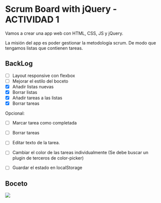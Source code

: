 #  Scrum Board with jQuery - ACTIVIDAD 1

Vamos a crear una app web con HTML, CSS, JS y jQuery. 

La misión del app es poder gestionar la metodología scrum. De modo que tengamos listas que contienen tareas.

## BackLog

- [ ] Layout responsive con flexbox
- [ ] Mejorar el estilo del boceto
- [x] Añadir listas nuevas
- [x] Borrar listas
- [x] Añadir tareas a las listas
- [x] Borrar tareas 

Opcional:

- [ ] Marcar tarea como completada
- [ ] Borrar tareas 
- [ ] Editar texto de la tarea.
- [ ] Cambiar el color de las tareas individualmente (Se debe buscar un plugin de terceros de color-picker)
- [ ] Guardar el estado en localStorage


## Boceto

![](./frontPreview.png)


